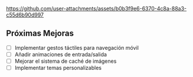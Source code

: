 https://github.com/user-attachments/assets/b0b3f9e6-6370-4c8a-88a3-c55d6b90d997





## Próximas Mejoras

- [ ] Implementar gestos táctiles para navegación móvil
- [ ] Añadir animaciones de entrada/salida
- [ ] Mejorar el sistema de caché de imágenes
- [ ] Implementar temas personalizables
